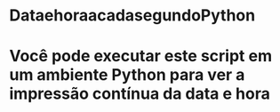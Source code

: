 # DataehoraacadasegundoPython
# Você pode executar este script em um ambiente Python para ver a impressão contínua da data e hora

